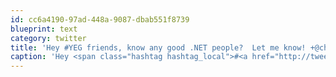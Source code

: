 ```yaml
---
id: cc6a4190-97ad-448a-9087-dbab551f8739
blueprint: text
category: twitter
title: 'Hey #YEG friends, know any good .NET people?  Let me know! +@chickenlipcorp @MarkBennett'
caption: 'Hey <span class="hashtag hashtag_local">#<a href="http://tweettemp.darylchymko.ca/?tag=yeg">YEG</a> friends, know any good .NET people?  Let me know! +<span class="username username_linked">@<a href="https://twitter.com/chickenlipcorp" title="Staff at Chickenlip!">chickenlipcorp</a></span> <span class="username username_linked">@<a href="https://twitter.com/MarkBennett" title="Mark Bennett 🇨🇦♥️🇺🇦🌈">MarkBennett</a></span>'
---
```


